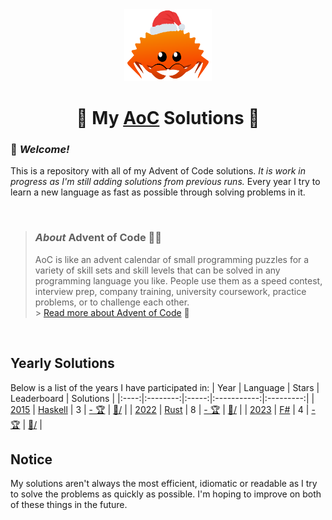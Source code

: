 <div align=center>
    <img src="christmas_ferris.png" width="140px"/>
    <h1>🎄 My <a href="https://adventofcode.com/">AoC</a> Solutions 🎅</h1>
</div>

### 👋 *Welcome!*

This is a repository with all of my Advent of Code solutions.
*It is work in progress as I'm still adding solutions from previous runs.*
Every year I try to learn a new language as fast as possible through solving problems in it.

<br>

> ### *About* Advent of Code 🎁🎄
> AoC is like an advent calendar of small programming puzzles for a variety of skill sets and skill levels that can be solved in any programming language you like.
> People use them as a speed contest, interview prep, company training, university coursework, practice problems, or to challenge each other. \
> \> [Read more about Advent of Code](https://adventofcode.com/about) 🌟

<br>

## Yearly Solutions
Below is a list of the years I have participated in:
| Year | Language | Stars | Leaderboard | Solutions |
|:----:|:--------:|:-----:|:-----------:|:---------:|
| [2015](https://adventofcode.com/2015) | [Haskell](https://www.haskell.org/) | 3 | [- 🏆](https://adventofcode.com/2015/leaderboard) | [📁/](https://github.com/WilliamRagstad/Advent-of-Code/tree/main/2015/Haskell) |
| [2022](https://adventofcode.com/2022) | [Rust](https://www.rust-lang.org/) | 8 | [- 🏆](https://adventofcode.com/2022/leaderboard) | [📁/](https://github.com/WilliamRagstad/Advent-of-Code/tree/main/2022/Rust) |
| [2023](https://adventofcode.com/2023) | [F#](https://fsharp.org/) | 4 | [- 🏆](https://adventofcode.com/2023/leaderboard) | [📁/](https://github.com/WilliamRagstad/Advent-of-Code/tree/main/2023/F%23) |

## Notice
My solutions aren't always the most efficient, idiomatic or readable as I try to solve the problems as quickly as possible.
I'm hoping to improve on both of these things in the future.
